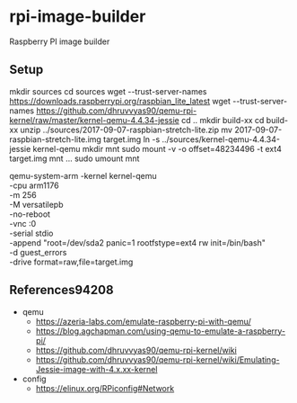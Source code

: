 # rpi-image-builder
Raspberry PI image builder

## Setup
mkdir sources
cd sources
wget --trust-server-names https://downloads.raspberrypi.org/raspbian_lite_latest
wget --trust-server-names https://github.com/dhruvvyas90/qemu-rpi-kernel/raw/master/kernel-qemu-4.4.34-jessie
cd ..
mkdir build-xx
cd build-xx
unzip ../sources/2017-09-07-raspbian-stretch-lite.zip
mv 2017-09-07-raspbian-stretch-lite.img target.img
ln -s ../sources/kernel-qemu-4.4.34-jessie kernel-qemu
mkdir mnt
sudo mount -v -o offset=48234496 -t ext4 target.img mnt
...
sudo umount mnt

qemu-system-arm -kernel kernel-qemu \
                  -cpu arm1176 \
                  -m 256 \
                  -M versatilepb \
                  -no-reboot \
                  -vnc :0 \
                  -serial stdio \
                  -append "root=/dev/sda2 panic=1 rootfstype=ext4 rw init=/bin/bash" \
                  -d guest_errors \
                  -drive format=raw,file=target.img

## References94208
* qemu
  * https://azeria-labs.com/emulate-raspberry-pi-with-qemu/
  * https://blog.agchapman.com/using-qemu-to-emulate-a-raspberry-pi/
  * https://github.com/dhruvvyas90/qemu-rpi-kernel/wiki
  * https://github.com/dhruvvyas90/qemu-rpi-kernel/wiki/Emulating-Jessie-image-with-4.x.xx-kernel
* config
  * https://elinux.org/RPiconfig#Network
